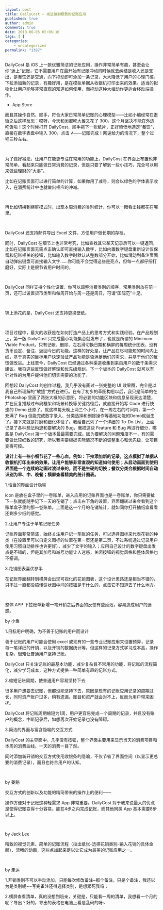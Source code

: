 ```yaml
---
layout: post
title: DailyCost – 减法做到极致的记账应用
published: true
author: admin
comments: true
date: 2013-06-05 05:06:16
tags: [ ]
categories:
    - uncategorized
permalink: "1387"
---
```

DailyCost 是 iOS 上一款优雅简洁的记账应用，操作非常简单有趣，甚至会让你“迷上”记账，它不需要用户在最开始有记账冲动的时候就去纠结是收入还是支出，是餐饮还是交通，向下拖动即可添加一条记录，大大降低了用户的心理门槛。下拉添加新的记录，有趣好用，是在模拟单据从收银机打印出来的效果。适当的拟物化让用户能够非常直观的知道如何使用，而拖动这种大幅动作更适合移动端操作。

  * App Store





而且其操作自然、顺手，符合大家日常简单记账的心理模型——比如小编经常在逛街之后这样反思：哎呀，今天和闺蜜吃大餐又花了 300，这个月坚决不能在外边吃饭啦！这个时候打开 DailyCost，顺手拖下一张纸片，正好愤愤地选定“餐饮”，直接在数字表盘中输入 300，点击 √——记账完成！网速给力的情况下，整个过程三秒左右。



&nbsp;

为了做好减法，让用户在能更专注在常用的功能上，DailyCost 在界面上布置也非常简单，看起来只能做日常消费的记录，但是只要了解到一些小技巧，完全可以用来做些理财的“大事”。

比如在记账页面可以进行简单的计算，如果你用了减号，则会以绿色的字体表示收入，在消费统计中也就做出相应的冲减。



&nbsp;

再比如切换到横屏模式时，出现本周消费的类别统计，你可以一眼看出钱都花在哪里。



&nbsp;

DailyCost 还支持邮件导出 Excel 文件，方便用户做长期的存档。



同时，DailyCost 在细节上也非常考究，比如查找其它某天记录后可以一键返回，比如在记账页面无需点击确认即可直接输入数字，比如内置数字键盘重新设计仅保留和记账相关的按钮，比如输入数字时默认从整数部分开始，比如滑动到备注页面自动弹出键盘可直接输入文字……你可能不会觉得这些是亮点，但每一点都仔细打磨好，实际上是很节省用户时间的。

&nbsp;

DailyCost 同样支持个性化设置，你可以调整消费类别的顺序，常用类别放在前一页，还可以设置货币类型和每周开始与周一还是周日，可谓“国际范”十足。



&nbsp;

锦上添花的是，DailyCost 还支持更换壁纸。



&nbsp;

项目过程中，最大的收获是在如何打造产品上的思考方式和实践经验。在产品规划上，第一版 DailyCost 只完成最小功能集合就发布了，也就是所谓的 Minimum Viable Product。只有记帐、删除、左右滑切换日期和横屏的每周统计图表，没有货币设定、备注、返回今日的功能。这样的好处是，让产品在尽可能短的时间内上线，基于真实的目标用户快速验证产品功能是否满足他们的需求，并基于他们的反馈做改进。上线至今，DailyCost 已经通过各种渠道收集到来自用户的数千条需求建议。我将这些反馈做好整理和优先级规划，下一个版本的 DailyCost 就可以有针对性的为用户提供他们切实需要的功能了。

回想起 DailyCost 的创作过程，我几乎没有画过一张完整的 UI 效果图，完全是以我自己所理解的“敏捷”方式在进行。在有了初步的草图构思以后，我只是简单的在 Photoshop 里画了两张大概的示意图，将必要的功能区块和信息呈现表达清楚，并在反复推敲过布局框架和场景转换等关键路径后，就直接开始写 Code 进行快速的 Demo 还原了。就这样每天晚上两三个小时，在一周左右的时间内，第一个充满了 Bug 但能完成数字录入、分类选择和删除操作等基础功能的Demo就诞生了。接下来就是打磨和细化体验了。我给自己列了一个详细的 To-Do List，上面记录了各种想法构思和要解决的 Bug，我把这些 Feature 和 Bug 再进行细分，哪些是 DailyCost 第一个版本最最需要完成。因为要解决的问题难度不一，有的需要做比较细致的研究，所以我需要根据实际情况不断的调整重心和优先级，让项目变得可控。

**设计上有一些小细节花了一些心血，例如：下拉添加新的记录，这点模拟了单据从收银机打印出来的效果，让用户能够非常直观的知道如何使用；从启动画面到使用界面是一个连续的动画过渡过来的，而不是生硬的切换；餐饮分类会根据时间自动识别为早、中、晚餐；横屏查看精美的统计图表。**

1.恰当的界面设计隐喻

icon 是放在盒子里的一卷账单，进入应用的记账界面也是一卷账单，你只需要扯下一张就能随手记下一天的花销了；点击右下角的设置，界面翻转过来会看到这个账单盒子里的那一卷账单，上面是这一个月的花销统计，就如同你打开抽纸盒看看还剩多少纸的感觉。

2.让用户专注于单笔记账任务

记账界面非常简洁，始终关注用户记一笔账的任务，可以选择图标来代表花销的种类（在设置里可以自定义图标的位置在第一页还是第二页，不过系统通过记录用户使用习惯自动排序也许更好），减少了文字的输入；应用自己设计的数字键盘出发点是不错的，但是其加号和减号功能让人迷惑，关闭按钮的视觉风格和整体风格也不搭调。

3.花销图表喜优参半

在记账界面翻转到横屏会出现可视化的花销图表，这个设计思路还是相当不错的，只不过一直都没搞懂饼状图中间的按钮是干什么的，点击它不知道去了什么地方。

&nbsp;

整体 APP 下拉账单新增一笔开销之后界面的反馈有些延迟，容易造成用户的迷惑。

by 小鱼

1.目标用户明确，为不善于记账的用户而设计

善于记账的用户可能会使用 excel 或现有的一些专业记账应用来设置预算，记录每一笔详细的开销，以及开销的数据统计等，但这样的记录方式学习成本高，操作复杂，很难让普通用户坚持记账。

DailyCost 只关注记账的最基本功能，减少复杂且不常用的功能，将记账的流程简化，减少学习成本，这种方式提供一种简单有趣的记账方式。

2.缩短记账周期，使普通用户容易坚持下去

很多用户想要去记账，但都没能坚持下去，原因是现有的记账应用记录的周期过长，同时资产账户过多，稍有遗漏，账目和资产就会对不上，反而为用户带来困扰。

DailyCost 将记账周期缩短为1周，用户更容易完成一个周期的记录，并且没有账户的概念，中断记录后，如想再次开始记录也没有障碍。

3.简洁的界面与富含隐喻的交互方式

DailyCost 的主界面中，几乎没有按钮，整个界面主要用来显示当天的消费项目和本周的消费曲线，一天的消费一目了然。

同时添加新开销的交互方式使用收银条的隐喻，不仅节省了界面空间（以显示更总要的消费记录），而且也符合用户的认知。

&nbsp;

by 姜魁

交互方式的创新以及功能的精简带来的操作上的便利——
  
操作方便对于记账这种轻需求 App 非常重要。DailyCost 对于我来说最大的优点是使得记账变得十分容易。能在4步之内完成记账，而其他同类 App 基本需要8步以上。

&nbsp;

by Jack Lee

精致的视觉元素、简单的记账流程（拉出纸张-选择花销类别-输入花销的具体金额）、流畅的动画，这些点加起来足以让它成为最美的记账应用之一。

&nbsp;

by 走运

1.开销类别不可以手动添加，只能每次修改备注~那个备注，只是个备注，我还以为是类别呢~~写完备注还得选择类别，是想累死我吗；

2.横屏查看清单，真的没想到哦亲，关键是，只能看一周的清单，我想看一个月的呢？导出？好的，导出的表格在电脑上看是乱码的呀~